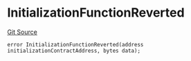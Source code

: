 # InitializationFunctionReverted
[Git Source](https://github.com/thrackle-io/rules-protocol/blob/e66fc809d7d2554e7ebbff7404b6c1d6e84d340d/src/economic/ruleProcessor/RuleProcessorDiamondLib.sol)


```solidity
error InitializationFunctionReverted(address initializationContractAddress, bytes data);
```

